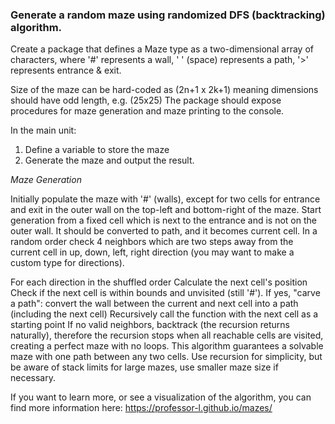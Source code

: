 ### Generate a random maze using randomized DFS (backtracking) algorithm.

Create a package that defines a Maze type as a two-dimensional array of characters, where '#' represents a wall, ' ' (space) represents a path, '>' represents entrance & exit.

Size of the maze can be hard-coded as (2n+1 x 2k+1) meaning dimensions should have odd length, e.g. (25x25)
The package should expose procedures for maze generation and maze printing to the console.

In the main unit:

1. Define a variable to store the maze
2. Generate the maze and output the result.

_Maze Generation_

Initially populate the maze with '#' (walls), except for two cells for entrance and exit in the outer wall on the top-left and bottom-right of the maze.
Start generation from a fixed cell which is next to the entrance and is not on the outer wall. It should be converted to path, and it becomes current cell.
In a random order check 4 neighbors which are two steps away from the current cell in up, down, left, right direction (you may want to make a custom type for directions).

For each direction in the shuffled order
Calculate the next cell's position
Check if the next cell is within bounds and unvisited (still '#').
If yes, "carve a path": convert the wall between the current and next cell into a path (including the next cell)
Recursively call the function with the next cell as a starting point
If no valid neighbors, backtrack (the recursion returns naturally), therefore the recursion stops when all reachable cells are visited, creating a perfect maze with no loops.
This algorithm guarantees a solvable maze with one path between any two cells. Use recursion for simplicity, but be aware of stack limits for large mazes, use smaller maze size if necessary.

If you want to learn more, or see a visualization of the algorithm, you can find more information here: https://professor-l.github.io/mazes/
